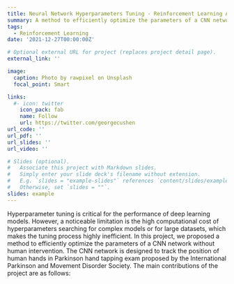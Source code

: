 ```yaml
---
title: Neural Network Hyperparameters Tuning - Reinforcement Learning Approach
summary: A method to efficiently optimize the parameters of a CNN network without human intervention.
tags:
  - Reinforcement Learning
date: '2021-12-27T00:00:00Z'

# Optional external URL for project (replaces project detail page).
external_link: ''

image:
  caption: Photo by rawpixel on Unsplash
  focal_point: Smart

links:
  #- icon: twitter
    icon_pack: fab
    name: Follow
    url: https://twitter.com/georgecushen
url_code: ''
url_pdf: ''
url_slides: ''
url_video: ''

# Slides (optional).
#   Associate this project with Markdown slides.
#   Simply enter your slide deck's filename without extension.
#   E.g. `slides = "example-slides"` references `content/slides/example-slides.md`.
#   Otherwise, set `slides = ""`.
slides: example
---
```


Hyperparameter tuning is critical for the performance of deep learning models. However, a noticeable limitation is the high computational cost of hyperparameters searching for complex models or for large datasets, which makes the tuning process highly inefficient. In this project, we proposed a method to efficiently optimize the parameters of a CNN network without human intervention. The CNN network is designed to track the position of human hands in Parkinson hand tapping exam proposed by the International Parkinson and Movement Disorder Society. The main contributions of the project are as follows:


